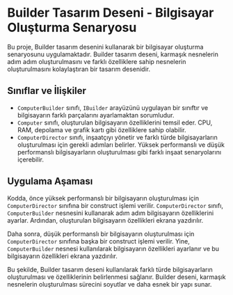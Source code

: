 ﻿# Builder Tasarım Deseni - Bilgisayar Oluşturma Senaryosu

Bu proje, Builder tasarım desenini kullanarak bir bilgisayar oluşturma senaryosunu uygulamaktadır. Builder tasarım deseni, karmaşık nesnelerin adım adım oluşturulmasını ve farklı özelliklere sahip nesnelerin oluşturulmasını kolaylaştıran bir tasarım desenidir.

## Sınıflar ve İlişkiler

- `ComputerBuilder` sınıfı, `IBuilder` arayüzünü uygulayan bir sınıftır ve bilgisayarın farklı parçalarını ayarlamaktan sorumludur.
- `Computer` sınıfı, oluşturulan bilgisayarın özelliklerini temsil eder. CPU, RAM, depolama ve grafik kartı gibi özelliklere sahip olabilir.
- `ComputerDirector` sınıfı, inşaatçıyı yönetir ve farklı türde bilgisayarların oluşturulması için gerekli adımları belirler. Yüksek performanslı ve düşük performanslı bilgisayarların oluşturulması gibi farklı inşaat senaryolarını içerebilir.

## Uygulama Aşaması

Kodda, önce yüksek performanslı bir bilgisayarın oluşturulması için `ComputerDirector` sınıfına bir construct işlemi verilir. `ComputerDirector` sınıfı, `ComputerBuilder` nesnesini kullanarak adım adım bilgisayarın özelliklerini ayarlar. Ardından, oluşturulan bilgisayarın özellikleri ekrana yazdırılır.

Daha sonra, düşük performanslı bir bilgisayarın oluşturulması için `ComputerDirector` sınıfına başka bir construct işlemi verilir. Yine, `ComputerBuilder` nesnesi kullanılarak bilgisayarın özellikleri ayarlanır ve bu bilgisayarın özellikleri ekrana yazdırılır.

Bu şekilde, Builder tasarım deseni kullanılarak farklı türde bilgisayarların oluşturulması ve özelliklerinin belirlenmesi sağlanır. Builder deseni, karmaşık nesnelerin oluşturulması sürecini soyutlar ve daha esnek bir yapı sunar.
